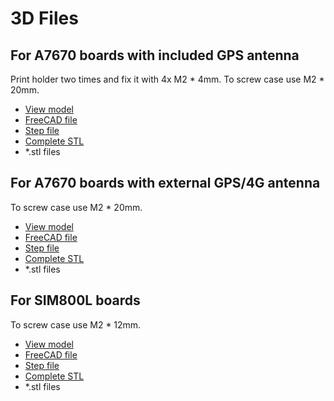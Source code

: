 # 3D Files

## For A7670 boards with included GPS antenna

Print holder two times and fix it with 4x M2 * 4mm. 
To screw case use M2 * 20mm.

* [View model](esp32-a76xx-gps.html.zip)
* [FreeCAD file](esp32-a76xx-gps.FCStd)
* [Step file](esp32-a76xx-gps.step)
* [Complete STL](esp32-a76xx-gps-complete.stl)
* *.stl files

## For A7670 boards with external GPS/4G antenna

To screw case use M2 * 20mm.

* [View model](esp32-a76xx-with-2-sma.html.zip)
* [FreeCAD file](esp32-a76xx-with-2-sma.FCStd)
* [Step file](esp32-a76xx-with-2-sma.step)
* [Complete STL](esp32-a76xx-with-2-sma-complete.stl)
* *.stl files

## For SIM800L boards

To screw case use M2 * 12mm.

* [View model](esp32-sim800%20v2.html.zip)
* [FreeCAD file](esp32-sim800%20v2.FCStd)
* [Step file](esp32-sim800%20v2.step)
* [Complete STL](esp32-sim800%20v2-complete.stl)
* *.stl files